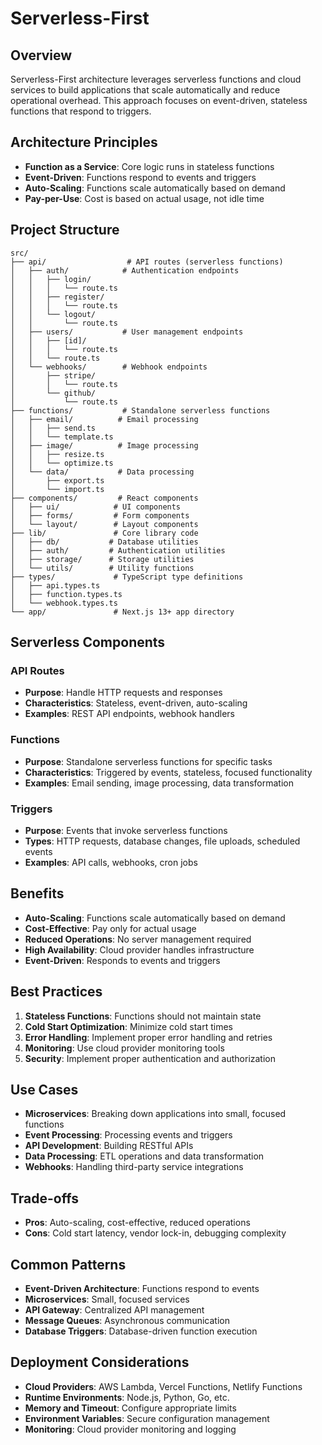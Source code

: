 # Serverless-First

## Overview
Serverless-First architecture leverages serverless functions and cloud services to build applications that scale automatically and reduce operational overhead. This approach focuses on event-driven, stateless functions that respond to triggers.

## Architecture Principles
- **Function as a Service**: Core logic runs in stateless functions
- **Event-Driven**: Functions respond to events and triggers
- **Auto-Scaling**: Functions scale automatically based on demand
- **Pay-per-Use**: Cost is based on actual usage, not idle time

## Project Structure
```
src/
├── api/                  # API routes (serverless functions)
│   ├── auth/            # Authentication endpoints
│   │   ├── login/
│   │   │   └── route.ts
│   │   ├── register/
│   │   │   └── route.ts
│   │   └── logout/
│   │       └── route.ts
│   ├── users/           # User management endpoints
│   │   ├── [id]/
│   │   │   └── route.ts
│   │   └── route.ts
│   └── webhooks/        # Webhook endpoints
│       ├── stripe/
│       │   └── route.ts
│       └── github/
│           └── route.ts
├── functions/           # Standalone serverless functions
│   ├── email/          # Email processing
│   │   ├── send.ts
│   │   └── template.ts
│   ├── image/          # Image processing
│   │   ├── resize.ts
│   │   └── optimize.ts
│   └── data/           # Data processing
│       ├── export.ts
│       └── import.ts
├── components/         # React components
│   ├── ui/            # UI components
│   ├── forms/         # Form components
│   └── layout/        # Layout components
├── lib/               # Core library code
│   ├── db/           # Database utilities
│   ├── auth/         # Authentication utilities
│   ├── storage/      # Storage utilities
│   └── utils/        # Utility functions
├── types/             # TypeScript type definitions
│   ├── api.types.ts
│   ├── function.types.ts
│   └── webhook.types.ts
└── app/               # Next.js 13+ app directory
```

## Serverless Components

### API Routes
- **Purpose**: Handle HTTP requests and responses
- **Characteristics**: Stateless, event-driven, auto-scaling
- **Examples**: REST API endpoints, webhook handlers

### Functions
- **Purpose**: Standalone serverless functions for specific tasks
- **Characteristics**: Triggered by events, stateless, focused functionality
- **Examples**: Email sending, image processing, data transformation

### Triggers
- **Purpose**: Events that invoke serverless functions
- **Types**: HTTP requests, database changes, file uploads, scheduled events
- **Examples**: API calls, webhooks, cron jobs

## Benefits
- **Auto-Scaling**: Functions scale automatically based on demand
- **Cost-Effective**: Pay only for actual usage
- **Reduced Operations**: No server management required
- **High Availability**: Cloud provider handles infrastructure
- **Event-Driven**: Responds to events and triggers

## Best Practices
1. **Stateless Functions**: Functions should not maintain state
2. **Cold Start Optimization**: Minimize cold start times
3. **Error Handling**: Implement proper error handling and retries
4. **Monitoring**: Use cloud provider monitoring tools
5. **Security**: Implement proper authentication and authorization

## Use Cases
- **Microservices**: Breaking down applications into small, focused functions
- **Event Processing**: Processing events and triggers
- **API Development**: Building RESTful APIs
- **Data Processing**: ETL operations and data transformation
- **Webhooks**: Handling third-party service integrations

## Trade-offs
- **Pros**: Auto-scaling, cost-effective, reduced operations
- **Cons**: Cold start latency, vendor lock-in, debugging complexity

## Common Patterns
- **Event-Driven Architecture**: Functions respond to events
- **Microservices**: Small, focused services
- **API Gateway**: Centralized API management
- **Message Queues**: Asynchronous communication
- **Database Triggers**: Database-driven function execution

## Deployment Considerations
- **Cloud Providers**: AWS Lambda, Vercel Functions, Netlify Functions
- **Runtime Environments**: Node.js, Python, Go, etc.
- **Memory and Timeout**: Configure appropriate limits
- **Environment Variables**: Secure configuration management
- **Monitoring**: Cloud provider monitoring and logging